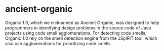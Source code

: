 # ancient-organic

Organic 1.0, which we nicknamed as Ancient Organic, was designed to help programmers in identifying design problems in the source code of Java projects using code smell agglomerations. 
For detecting code smells, Organic 1.0 rely on the smell detection engine from the JSpIRIT tool, which also use agglomerations for prioritizing code smells.
